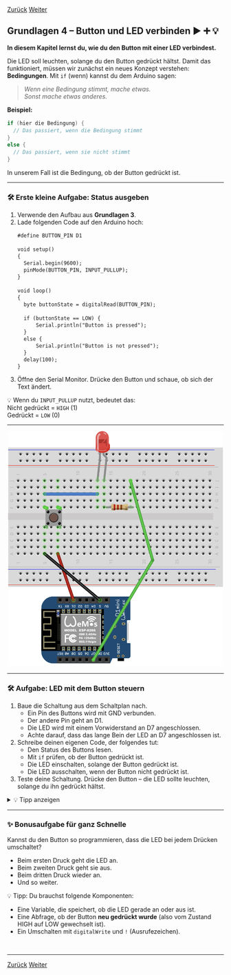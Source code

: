 <link rel="stylesheet" href="assets/css/custom.css?v=2">

<div class="nav-container">
  <a href="Grundlagen3" class="button">Zurück</a>
  <a href="Grundlagen5" class="button">Weiter</a>
</div>

## Grundlagen 4 – Button und LED verbinden ▶️ ➕ 💡

**In diesem Kapitel lernst du, wie du den Button mit einer LED verbindest.**

Die LED soll leuchten, solange du den Button gedrückt hältst. Damit das funktioniert, müssen wir zunächst ein neues Konzept verstehen: **Bedingungen**. Mit `if` (wenn) kannst du dem Arduino sagen:

> *Wenn eine Bedingung stimmt, mache etwas.*  
> *Sonst mache etwas anderes.*

**Beispiel:**

```cpp
if (hier die Bedingung) {
  // Das passiert, wenn die Bedingung stimmt
}
else {
  // Das passiert, wenn sie nicht stimmt
}
```

In unserem Fall ist die Bedingung, ob der Button gedrückt ist.

---

<div class="aufgabe">
<h3>🛠️ Erste kleine Aufgabe: Status ausgeben</h3>
<ol>
  <li>Verwende den Aufbau aus <strong>Grundlagen 3</strong>.</li>
  <li>Lade folgenden Code auf den Arduino hoch:
  
<pre class="no-bg"><code>#define BUTTON_PIN D1

void setup()
{
  Serial.begin(9600);
  pinMode(BUTTON_PIN, INPUT_PULLUP);
}

void loop()
{
  byte buttonState = digitalRead(BUTTON_PIN);
  
  if (buttonState == LOW) {
      Serial.println("Button is pressed");
  }
  else {
      Serial.println("Button is not pressed");
  }
  delay(100);
}
</code></pre>
  </li>
  <li>Öffne den Serial Monitor. Drücke den Button und schaue, ob sich der Text ändert.</li>
</ol>
</div>

<div class="merkbox">
💡 Wenn du <code>INPUT_PULLUP</code> nutzt, bedeutet das:<br>
Nicht gedrückt = <code>HIGH</code> (1)<br>
Gedrückt = <code>LOW</code> (0)
</div>

---

<p align="center">
  <img src="img/Schaltung_g4.jpg" width="500" class="rounded" alt="Schaltplan Button und LED">
</p>

---

<div class="aufgabe">
<h3>🛠️ Aufgabe: LED mit dem Button steuern</h3>
<ol>
  <li>Baue die Schaltung aus dem Schaltplan nach.
    <ul>
      <li>Ein Pin des Buttons wird mit GND verbunden.</li>
      <li>Der andere Pin geht an D1.</li>
      <li>Die LED wird mit einem Vorwiderstand an D7 angeschlossen.</li>
      <li>Achte darauf, dass das lange Bein der LED an D7 angeschlossen ist.</li>
    </ul>
  </li>
  <li>Schreibe deinen eigenen Code, der folgendes tut:
    <ul>
      <li>Den Status des Buttons lesen.</li>
      <li>Mit <code>if</code> prüfen, ob der Button gedrückt ist.</li>
      <li>Die LED einschalten, solange der Button gedrückt ist.</li>
      <li>Die LED ausschalten, wenn der Button nicht gedrückt ist.</li>
    </ul>
  </li>
  <li>Teste deine Schaltung. Drücke den Button – die LED sollte leuchten, solange du ihn gedrückt hältst.</li>
</ol>
</div>

<details>
<summary>💡 Tipp anzeigen</summary>
<p><em>Falls du nicht weiterweißt, schaue dir den Code aus <strong>Grundlagen 3</strong> (Button lesen) und den Code aus <strong>Grundlagen 2</strong> (LED blinken) an und kombiniere beide Ideen.</em></p>
</details>

---

<div class="aufgabe">
<h3>✨ Bonusaufgabe für ganz Schnelle</h3>
<p>Kannst du den Button so programmieren, dass die LED bei jedem Drücken umschaltet?</p>
<ul>
  <li>Beim ersten Druck geht die LED an.</li>
  <li>Beim zweiten Druck geht sie aus.</li>
  <li>Beim dritten Druck wieder an.</li>
  <li>Und so weiter.</li>
</ul>
</div>

<div class="merkbox">
💡 Tipp: Du brauchst folgende Komponenten:
<ul>
  <li>Eine Variable, die speichert, ob die LED gerade an oder aus ist.</li>
  <li>Eine Abfrage, ob der Button <strong>neu gedrückt wurde</strong> (also vom Zustand HIGH auf LOW gewechselt ist).</li>
  <li>Ein Umschalten mit <code>digitalWrite</code> und <code>!</code> (Ausrufezeichen).</li>
</ul>
</div>

<p class="spacing-2">&nbsp;</p>

---

<div class="nav-container">
  <a href="Grundlagen3" class="button">Zurück</a>
  <a href="Grundlagen5" class="button">Weiter</a>
</div>
